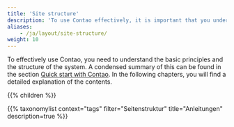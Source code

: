 ```yaml
---
title: 'Site structure'
description: 'To use Contao effectively, it is important that you understand the basic principles and the structure of the system.'
aliases:
    - /ja/layout/site-structure/
weight: 10
---
```


To effectively use Contao, you need to understand the basic principles and the structure of the system. A condensed summary of this can be found in the section [Quick start with Contao](/ja/introduction/contao-quickstart/). In the following chapters, you will find a detailed explanation of the contents.

{{% children %}}

{{% taxonomylist context="tags" filter="Seitenstruktur" title="Anleitungen" description=true %}}
